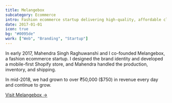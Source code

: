 ```yaml
---
title: Melangebox
subcategory: Ecommerce
intro: Fashion ecommerce startup delivering high-quality, affordable clothing and accessories internationally.
date: 2017-01-01
icon: true
bg: "#0095de"
work: ["Web", "Branding", "Startup"]
---
```


In early 2017, Mahendra Singh Raghuwanshi and I co-founded Melangebox, a fashion ecommerce startup. I designed the brand identity and developed a mobile-first Shopify store, and Mahendra handled the production, inventory, and shipping.

In mid-2018, we had grown to over ₹50,000 ($750) in revenue every day and continue to grow.

[Visit Melangebox &rarr;](https://www.melangebox.com)

<div class="image"><img alt="" src="/images/projects/melangebox/page.png"></div>